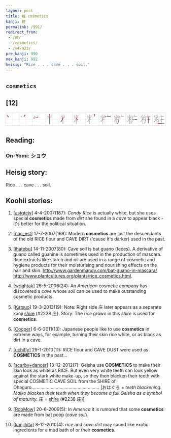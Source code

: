 ```yaml
---
layout: post
title: 粧 cosmetics
kanji: 粧
permalink: /991/
redirect_from:
 - /粧/
 - /cosmetics/
 - /v4/923/
pre_kanji: 990
nex_kanji: 992
heisig: "Rice . . . cave . . . soil."
---
```


## `cosmetics`

## [12]

<div class="stroke"><img src="../images/E7B2A7.png" /></div>

## Reading:

### On-Yomi: ショウ

## Heisig story:

Rice . . . cave . . . soil.

## Koohii stories:

1) [<a href="http://kanji.koohii.com/profile/astgtciv">astgtciv</a>] 4-4-2007(187): <em>Condy Rice</em> is actually white, but she uses special<strong> cosmetics</strong> made from <em>dirt</em> she found in a <em>cave</em> to appear black - it&#039;s better for the political situation.

2) [<a href="http://kanji.koohii.com/profile/nac_est">nac_est</a>] 17-7-2007(168): Modern<strong> cosmetics</strong> are just the descendants of the old RICE flour and CAVE DIRT (&#039;cause it&#039;s darker) used in the past.

3) [<a href="http://kanji.koohii.com/profile/ihatobu">ihatobu</a>] 14-11-2007(80): Cave soil is bat guano (feces). A derivative of guano called guanine is sometimes used in the production of mascara. Rice extracts like starch and oil are used in a range of cosmetic and hygiene products for their moisturising and nourishing effects on the hair and skin. <a href="http://www.gardenmandy.com/bat-guano-in-mascara/">http://www.gardenmandy.com/bat-guano-in-mascara/</a> <a href="http://www.plantcultures.org/plants/rice_cosmetics.html">http://www.plantcultures.org/plants/rice_cosmetics.html</a>.

4) [<a href="http://kanji.koohii.com/profile/wrightak">wrightak</a>] 26-5-2006(24): An <em>American</em> cosmetic company has discovered a <em>cave</em> whose <em>soil</em> can be used to make outstanding cosmetic products.

5) [<a href="http://kanji.koohii.com/profile/Katsuo">Katsuo</a>] 19-3-2013(19): Note: Right side 庄 later appears as a separate kanji <a href="../v4/2238">shire</a> (#2238 庄). Story: The <em>rice</em> grown in this <em>shire</em> is used for<strong> cosmetics</strong>.

6) [<a href="http://kanji.koohii.com/profile/Cooper">Cooper</a>] 6-6-2011(13): Japanese people like to use<strong> cosmetics</strong> in extreme ways, for example, turning their skin rice white, or as black as dirt in a cave.

7) [<a href="http://kanji.koohii.com/profile/uchifly">uchifly</a>] 29-1-2010(11): RICE flour and CAVE DUST were used as<strong> COSMETICS</strong> in the past...

8) [<a href="http://kanji.koohii.com/profile/scarby+dancer">scarby+dancer</a>] 13-12-2012(7): Geisha use<strong> COSMETICS</strong> to make their skin look as white as RICE. But even very white teeth can look yellow against the stark white make-up, so they then blacken their teeth with special COSMETIC CAVE SOIL from the SHIRE of Ohaguro..................................................... [おはぐろ = <em>teeth blackening. Maiko blacken their teeth when they become a full Geisha as a symbol of maturity.</em> 庄 = <a href="../v4/2238">shire</a> (#2238 庄)].

9) [<a href="http://kanji.koohii.com/profile/RobMow">RobMow</a>] 20-6-2009(5): In <em>America</em> it is rumored that some<strong> cosmetics</strong> are made from bat poop (<em>cave soil</em>).

10) [<a href="http://kanji.koohii.com/profile/kanjihito">kanjihito</a>] 8-12-2010(4): <em>rice</em> and <em>cave</em> <em>dirt</em> may sound like exotic ingredients for a mud bath of or their<strong> cosmetics</strong>.
